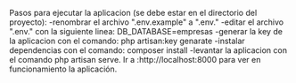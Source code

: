 Pasos para ejecutar la aplicacion (se debe estar en el directorio del proyecto):
-renombrar el archivo ".env.example" a ".env."
-editar el archivo ".env." con la siguiente linea:
DB_DATABASE=empresas
-generar la key de la aplicacion con el comando: php artisan:key genarate
-instalar dependencias con el comando: composer install
-levantar la aplicacion con el comando php artisan serve. Ir a :http://localhost:8000 para ver en funcionamiento la aplicación.
